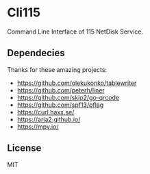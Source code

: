 # Cli115

Command Line Interface of 115 NetDisk Service.

## Dependecies

Thanks for these amazing projects:

* https://github.com/olekukonko/tablewriter
* https://github.com/peterh/liner
* https://github.com/skip2/go-qrcode
* https://github.com/spf13/pflag
* https://curl.haxx.se/
* https://aria2.github.io/
* https://mpv.io/

## License

MIT